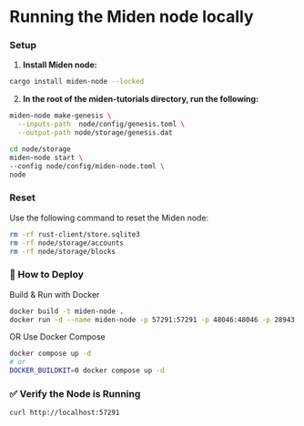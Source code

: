 # Running the Miden node locally

### Setup

1. **Install Miden node:**
  
```sh
cargo install miden-node --locked 
```

2. **In the root of the miden-tutorials directory, run the following:**

```sh
miden-node make-genesis \
  --inputs-path  node/config/genesis.toml \
  --output-path node/storage/genesis.dat

cd node/storage
miden-node start \
--config node/config/miden-node.toml \
node
```

### Reset

Use the following command to reset the Miden node:

```sh
rm -rf rust-client/store.sqlite3 
rm -rf node/storage/accounts
rm -rf node/storage/blocks
```

### 🚀 How to Deploy

Build & Run with Docker

```sh
docker build -t miden-node .
docker run -d --name miden-node -p 57291:57291 -p 48046:48046 -p 28943:28943 miden-node
```

OR Use Docker Compose

```sh
docker compose up -d
# or
DOCKER_BUILDKIT=0 docker compose up -d
```

### ✅ Verify the Node is Running

```sh
curl http://localhost:57291
```
